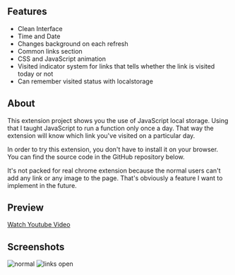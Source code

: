 ## Features
* Clean Interface
* Time and Date 
* Changes background on each refresh
* Common links section
* CSS and JavaScript animation
* Visited indicator system for links that tells whether the link is visited today or not
* Can remember visited status with localstorage
## About
This extension project shows you the use of JavaScript local storage. Using that I taught JavaScript to run a function only once a day. That way the extension will know which link you've visited on a particular day.

In order to try this extension, you don't have to install it on your browser. You can find the source code in the GitHub repository below. 

It's not packed for real chrome extension because the normal users can't add any link or any image to the page. That's obviously a feature I want to implement in the future.

## Preview
[Watch Youtube Video](https://youtu.be/BVyTt3QJfIA)
## Screenshots
![normal](https://user-images.githubusercontent.com/50569315/114199091-cfb68200-9975-11eb-88e3-6d585ef5ca7c.png)
![links open](https://user-images.githubusercontent.com/50569315/114199080-cd542800-9975-11eb-8318-fbb06d754f3d.png)
